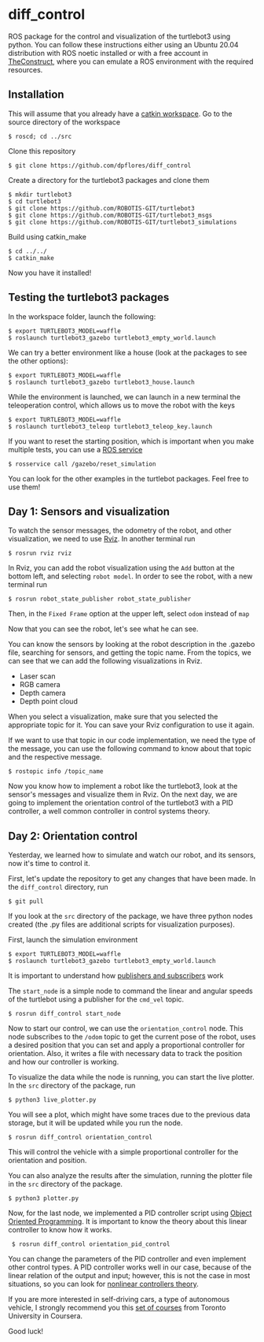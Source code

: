 diff_control
===

ROS package for the control and visualization of the turtlebot3 using python. You can follow these instructions either using an Ubuntu 20.04 distribution with ROS noetic installed or with a free account in [TheConstruct](https://www.theconstructsim.com/), where you can emulate a ROS environment with the required resources.

## Installation

This will assume that you already have a [catkin workspace](http://wiki.ros.org/catkin/Tutorials/create_a_workspace).
Go to the source directory of the workspace
  ```
  $ roscd; cd ../src
  ```
  
Clone this repository
  ```
  $ git clone https://github.com/dpflores/diff_control
  ```
Create a  directory for the turtlebot3 packages and clone them
  ```
  $ mkdir turtlebot3
  $ cd turtlebot3
  $ git clone https://github.com/ROBOTIS-GIT/turtlebot3
  $ git clone https://github.com/ROBOTIS-GIT/turtlebot3_msgs
  $ git clone https://github.com/ROBOTIS-GIT/turtlebot3_simulations

  ```

Build using catkin_make
  ```
  $ cd ../../
  $ catkin_make
  ```
Now you have it installed! 

## Testing the turtlebot3 packages

In the workspace folder, launch the following:
  ```
  $ export TURTLEBOT3_MODEL=waffle
  $ roslaunch turtlebot3_gazebo turtlebot3_empty_world.launch
  ```
We can try a better environment like a house (look at the packages to see the other options):
  ```
  $ export TURTLEBOT3_MODEL=waffle
  $ roslaunch turtlebot3_gazebo turtlebot3_house.launch
  ``` 
While the environment is launched, we can launch in a new terminal the teleoperation control, which allows us to move the robot with the keys
  ```
  $ export TURTLEBOT3_MODEL=waffle
  $ roslaunch turtlebot3_teleop turtlebot3_teleop_key.launch
  ``` 
If you want to reset the starting position, which is important when you make multiple tests, you can use a [ROS service](http://wiki.ros.org/rosservice)
  ```
  $ rosservice call /gazebo/reset_simulation
  ``` 

You can look for the other examples in the turtlebot packages. Feel free to use them!
  
## Day 1: Sensors and visualization

To watch the sensor messages, the odometry of the robot, and other visualization, we need to use [Rviz](http://wiki.ros.org/rviz). In another terminal run

  ```
  $ rosrun rviz rviz
  ``` 
In Rviz, you can add the robot visualization using the `Add` button at the bottom left, and selecting `robot model`. In order to see the robot, with a new terminal run

  ```
  $ rosrun robot_state_publisher robot_state_publisher 
  ``` 
Then, in the `Fixed Frame` option at the upper left, select `odom` instead of `map`

Now that you can see the robot, let's see what he can see.

You can know the sensors by looking at the robot description in the .gazebo file, searching for sensors, and getting the topic name.
From the topics, we can see that we can add the following visualizations in Rviz.

<ul>
  <li>Laser scan</li>
  <li>RGB camera </li>
  <li>Depth camera</li>
  <li>Depth point cloud</li>
</ul>
When you select a visualization, make sure that you selected the appropriate topic for it. You can save your Rviz configuration to use it again.

If we want to use that topic in our code implementation, we need the type of the message, you can use the following command to know about that topic and the respective message.

  ```
  $ rostopic info /topic_name
  ``` 
Now you know how to implement a robot like the turtlebot3, look at the sensor's messages and visualize them in Rviz. On the next day, we are going to implement the orientation control of the turtlebot3 with a PID controller, a well common controller in control systems theory.

## Day 2: Orientation control

Yesterday, we learned how to simulate and watch our robot, and its sensors, now it's time to control it.

First, let's update the repository to get any changes that have been made. In the `diff_control` directory, run

  ```
  $ git pull
  ``` 

If you look at the `src` directory of the package, we have three python nodes created (the .py files are additional scripts for visualization purposes).

First, launch the simulation environment

  ```
  $ export TURTLEBOT3_MODEL=waffle
  $ roslaunch turtlebot3_gazebo turtlebot3_empty_world.launch
  ``` 
It is important to understand how [publishers and subscribers](http://wiki.ros.org/ROS/Tutorials/WritingPublisherSubscriber%28python%29) work 

The `start_node` is a simple node to command the linear and angular speeds of the turtlebot using a publisher for the `cmd_vel` topic.

  ```
  $ rosrun diff_control start_node
  ``` 
Now to start our control, we can use the `orientation_control` node. This node subscribes to the `/odom` topic to get the current pose of the robot, uses a desired position that you can set and apply a proportional controller for orientation. Also, it writes a file with necessary data to track the position and how our controller is working.

To visualize the data while the node is running, you can start the live plotter. In the `src` directory of the package, run

  ```
  $ python3 live_plotter.py
  ``` 

You will see a plot, which might have some traces due to the previous data storage, but it will be updated while you run the node. 

  ```
  $ rosrun diff_control orientation_control
  ``` 

This will control the vehicle with a simple proportional controller for the orientation and position.

You can also analyze the results after the simulation, running the plotter file in the `src` directory of the package.

  ```
  $ python3 plotter.py
  ``` 

Now, for the last node, we implemented a PID controller script using [Object Oriented Programming](https://pythonprogramming.net/object-oriented-programming-introduction-intermediate-python-tutorial/). It is important to know the theory about this linear controller to know how it works. 

 ```
  $ rosrun diff_control orientation_pid_control
  ``` 

You can change the parameters of the PID controller and even implement other control types. A PID controller works well in our case, because of the linear relation of the output and input; however, this is not the case in most situations, so you can look for [nonlinear controllers theory](https://www.youtube.com/watch?v=LpoGv3gIeG0&list=PLMFfRskH3EaqITi8mu6mKWAq2T_lrqwq9).

If you are more interested in self-driving cars, a type of autonomous vehicle, I strongly recommend you this [set of courses](https://www.coursera.org/specializations/self-driving-cars?) from Toronto University in Coursera.

Good luck!
